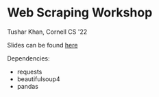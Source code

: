 # Web Scraping Workshop
Tushar Khan, Cornell CS '22

Slides can be found [here](https://docs.google.com/presentation/d/1zZVY5qveBVAb0qf-micfx1mMw76vs_ZYfQqF353YYD0/edit?usp=sharing)

Dependencies:

- requests
- beautifulsoup4
- pandas
